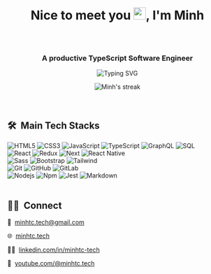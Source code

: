 <h1 align="center" style="padding: 48px 0;">Nice to meet you <img src="https://media.giphy.com/media/hvRJCLFzcasrR4ia7z/giphy.gif" width="28">, I'm Minh</h1>
<h3 align="center">A productive TypeScript Software Engineer</h3>

<p align="center">
<img src="https://readme-typing-svg.herokuapp.com?font=Nunito&weight=600&size=24&pause=1000&color=193CB8&center=true&vCenter=true&width=630&height=60&lines=Make+the+best+UI%2FUX+experience+with+React;Creating+mobile+applications+with+React+Native;Manage+scalable+APIs+using+NodeJS" alt="Typing SVG" />
</p>

<p align="center" style="padding-bottom: 36px">
  <img alt="Minh's streak" src="https://github-readme-stats.vercel.app/api?username=minhtc-tech&border_radius=8" />
</p>

## 🛠 &nbsp;Main Tech Stacks

![HTML5](https://img.shields.io/badge/-HTML5-e44d26?style=for-the-badge&logo=html5&logoColor=fff)
![CSS3](https://img.shields.io/badge/-CSS3-264de4?style=for-the-badge&logo=css3&logoColor=fff)
![JavaScript](https://img.shields.io/badge/-JavaScript-f7df1e?style=for-the-badge&logo=javascript&logoColor=000)
![TypeScript](https://img.shields.io/badge/-TypeScript-3178c6?style=for-the-badge&logo=typescript&logoColor=fff)
![GraphQL](https://img.shields.io/badge/-GraphQL-e10098?style=for-the-badge&logo=graphql&logoColor=fff)
![SQL](https://img.shields.io/badge/-SQL-025e8c?style=for-the-badge&logo=amazon-dynamodb&logoColor=fff)
<br>
![React](https://img.shields.io/badge/-React-00d8ff?style=for-the-badge&logo=react&logoColor=fff)
![Redux](https://img.shields.io/badge/-Redux-764ABC?style=for-the-badge&logo=redux&logoColor=fff)
![Next](https://img.shields.io/badge/-Next-27272a?style=for-the-badge&logo=next.js&logoColor=fff)
![React Native](https://img.shields.io/badge/-React_Native-30A2FF?style=for-the-badge&logo=react&logoColor=fff)
<br>
![Sass](https://img.shields.io/badge/-Sass-CD6799?style=for-the-badge&logo=sass&logoColor=ffffff)
![Bootstrap](https://img.shields.io/badge/-Bootstrap-7E13F8?style=for-the-badge&logo=bootstrap&logoColor=fff)
![Tailwind](https://img.shields.io/badge/-Tailwind-38BDF8?style=for-the-badge&logo=tailwindcss&logoColor=fff)
<br>
![Git](https://img.shields.io/badge/-Git-DE4C36?style=for-the-badge&logo=git&logoColor=%23ffffff)
![GitHub](https://img.shields.io/badge/-GitHub-161614?style=for-the-badge&logo=github)
![GitLab](https://img.shields.io/badge/-GitLab-E24329?style=for-the-badge&logo=gitlab&logoColor=fff)
<br>
![Nodejs](https://img.shields.io/badge/-Nodejs-339933?style=for-the-badge&logo=Node.js&logoColor=ffffff)
![Npm](https://img.shields.io/badge/-npm-CB3837?style=for-the-badge&logo=npm)
![Jest](https://img.shields.io/badge/-Jest-99425B?style=for-the-badge&logo=jest&logoColor=fff)
![Markdown](https://img.shields.io/badge/Markdown-000000?style=for-the-badge&logo=markdown&logoColor=white)

<div style="width: 100%; height: 4px;"></div>

## 🤝🏻 &nbsp;Connect

<p>
  📧 &nbsp;<a href="mailto:minhtc.tech@gmail.com">minhtc.tech@gmail.com</a>
</p>
<p>
  🌐 &nbsp;<a href="https://minhtc.tech">minhtc.tech</a>
</p>
<p>
  🧑‍💻 &nbsp;<a href="https://www.linkedin.com/in/minhtc-tech">linkedin.com/in/minhtc-tech</a>
</p>
<p>
  🎥 &nbsp;<a href="https://www.youtube.com/@minhtc-tech">youtube.com/@minhtc.tech</a>
</p>
